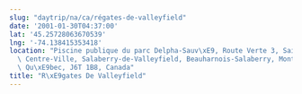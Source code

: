 ```yaml
---
slug: "daytrip/na/ca/régates-de-valleyfield"
date: '2001-01-30T04:37:00'
lat: '45.25728063670539'
lng: '-74.138415353418'
location: "Piscine publique du parc Delpha-Sauv\xE9, Route Verte 3, Sainte-C\xE9cile,\
  \ Centre-Ville, Salaberry-de-Valleyfield, Beauharnois-Salaberry, Mont\xE9r\xE9gie,\
  \ Qu\xE9bec, J6T 1B8, Canada"
title: "R\xE9gates De Valleyfield"
---
```



